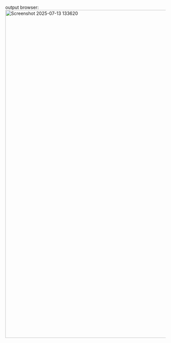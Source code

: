 output
browser:
<img width="1919" height="1031" alt="Screenshot 2025-07-13 133620" src="https://github.com/user-attachments/assets/25e724e7-0d86-47df-9dbe-97ec51b05c97" />
